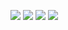 [![](https://img.shields.io/badge/license-MIT-orange)](./LICENSE)
[![](https://img.shields.io/badge/platform-Linux-blue)](https://www.linux.org/)
[![](https://img.shields.io/badge/language-Python_3.13-green)](https://www.python.org/)
![](https://github.com/github/docs/actions/workflows/python-app.yml/badge.svg?event=push)